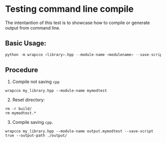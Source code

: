 # Testing command line compile

The intentantion of this test is to showcase how to compile or generate output from command line.

## Basic Usage:
```py
python -m wrapcco <library>.hpp --module-name <modulename> --save-script <true/false> --output-path "./"
```

## Procedure
1. Compile not saving `cpp`
```
wrapcco my_library.hpp --module-name mymodtest
```
2. Reset directory:
```
rm -r build/
rm mymodtest.*
```
3. Compile saving `cpp`.
```
wrapcco my_library.hpp --module-name output.mymodtest --save-script true --output-path ./output/
```
